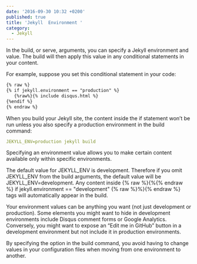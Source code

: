 ```yaml
---
date: '2016-09-30 10:32 +0200'
published: true
title: 'Jekyll  Environment '
category:
  - Jekyll
---
```

In the build, or serve, arguments, you can specify a Jekyll environment and value. The build will then apply this value in any conditional statements in your content.

For example, suppose you set this conditional statement in your code:

```html
{% raw %}
{% if jekyll.environment == "production" %}
   {%raw%}{% include disqus.html %}
{%endif %}
{% endraw %}
```


When you build your Jekyll site, the content inside the if statement won’t be run unless you also specify a production environment in the build command:

```yml
JEKYLL_ENV=production jekyll build
```

Specifying an environment value allows you to make certain content available only within specific environments.

The default value for JEKYLL_ENV is development. Therefore if you omit JEKYLL_ENV from the build arguments, the default value will be JEKYLL_ENV=development. Any content inside {% raw %}{%{% endraw %} if jekyll.environment == "development" {% raw %}%}{% endraw %} tags will automatically appear in the build.

Your environment values can be anything you want (not just development or production). Some elements you might want to hide in development environments include Disqus comment forms or Google Analytics. Conversely, you might want to expose an “Edit me in GitHub” button in a development environment but not include it in production environments.

By specifying the option in the build command, you avoid having to change values in your configuration files when moving from one environment to another.

